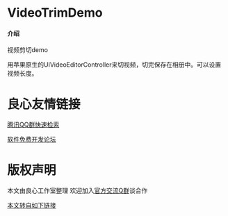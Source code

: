 # VideoTrimDemo

#### 介绍
视频剪切demo

用苹果原生的UIVideoEditorController来切视频，切完保存在相册中。可以设置视频长度。




 # 良心友情链接

[腾讯QQ群快速检索](http://u.720life.cn/s/8cf73f7c)

[软件免费开发论坛](http://u.720life.cn/s/bbb01dc0)

# 版权声明 

本文由良心工作室整理 欢迎加入[官方交流Q群](https://u.720life.cn/s/f2316816)谈合作

[本文转自如下链接](http://u.720life.cn/g/2e71d0f0a5c601172267ba20d3a43c6eb8eb7c029900af920b3611af84bbb2a058295d3d88a4cb0126a72976ac11ea37d87ef0f3eb4d3f87ecc27276646bcef3)